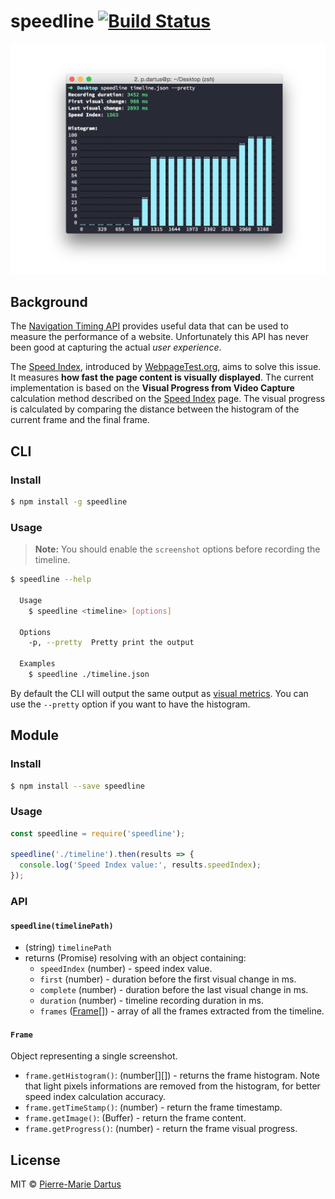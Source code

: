 # speedline [![Build Status](https://travis-ci.org/pmdartus/speedline.svg?branch=master)](https://travis-ci.org/pmdartus/speedline)

![speedline screenshot](/screenshot.png?raw=true)

## Background

The [Navigation Timing API](https://developer.mozilla.org/en-US/docs/Web/API/Navigation_timing_API) provides useful data that can be used to measure the performance of a website. Unfortunately this API has never been good at capturing the actual *user experience*.

The [Speed Index](https://sites.google.com/a/webpagetest.org/docs/using-webpagetest/metrics/speed-index), introduced by [WebpageTest.org](http://www.webpagetest.org/), aims to solve this issue. It measures **how fast the page content is visually displayed**. The current implementation is based on the **Visual Progress from Video Capture** calculation method described on the [Speed Index](https://sites.google.com/a/webpagetest.org/docs/using-webpagetest/metrics/speed-index) page. The visual progress is calculated by comparing the distance between the histogram of the current frame and the final frame.

## CLI

### Install

```bash
$ npm install -g speedline
```

### Usage

> **Note:** You should enable the `screenshot` options before recording the timeline.

```bash
$ speedline --help

  Usage
    $ speedline <timeline> [options]

  Options
    -p, --pretty  Pretty print the output

  Examples
    $ speedline ./timeline.json
```

By default the CLI will output the same output as [visual metrics](https://github.com/WPO-Foundation/visualmetrics). You can use the `--pretty` option if you want to have the histogram.

## Module

### Install

```bash
$ npm install --save speedline
```

### Usage

```js
const speedline = require('speedline');

speedline('./timeline').then(results => {
  console.log('Speed Index value:', results.speedIndex);
});
```

### API

#### `speedline(timelinePath)`

* (string) `timelinePath`
* returns (Promise) resolving with an object containing:
  * `speedIndex` (number) - speed index value.
  * `first` (number) - duration before the first visual change in ms.
  * `complete` (number) - duration before the last visual change in ms.
  * `duration` (number) - timeline recording duration in ms.
  * `frames` ([Frame](#frame)[]) - array of all the frames extracted from the timeline.

#### `Frame`

Object representing a single screenshot.

* `frame.getHistogram()`: (number[][]) - returns the frame histogram. Note that light pixels informations are removed from the histogram, for better speed index calculation accuracy.
* `frame.getTimeStamp()`: (number) - return the frame timestamp.
* `frame.getImage()`: (Buffer) - return the frame content.
* `frame.getProgress()`: (number) - return the frame visual progress.


## License

MIT © [Pierre-Marie Dartus](https://github.com/pmdartus)
